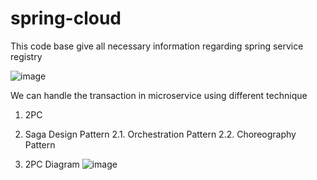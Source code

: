 # spring-cloud
This code base give all necessary information regarding spring service registry


![image](https://github.com/vivekvikash98322/spring-cloud/assets/61410793/5a745a7b-e54b-4ef1-8e57-446ccdeb7f99)


We can handle the transaction in microservice using different technique
1. 2PC
2. Saga Design Pattern
  2.1. Orchestration Pattern
  2.2. Choreography Pattern


1. 2PC Diagram
   ![image](https://github.com/vivekvikash98322/spring-cloud/assets/61410793/ee87ad2a-29b0-4940-838a-118249d2fc07)
